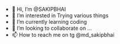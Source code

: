 - 👋 Hi, I’m @SAKIPBHAI
- 👀 I’m interested in Trying various things
- 🌱 I’m currently learning coding
- 💞️ I’m looking to collaborate on ...
- 📫 How to reach me on tg @md_sakipbhai

<!---
SAKIPBHAI/SAKIPBHAI is a ✨ special ✨ repository because its `README.md` (this file) appears on your GitHub profile.
You can click the Preview link to take a look at your changes.
--->
